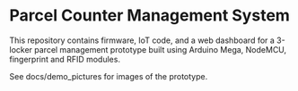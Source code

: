 # Parcel Counter Management System

This repository contains firmware, IoT code, and a web dashboard for a 3-locker parcel management prototype built using Arduino Mega, NodeMCU, fingerprint and RFID modules.

See docs/demo_pictures for images of the prototype.